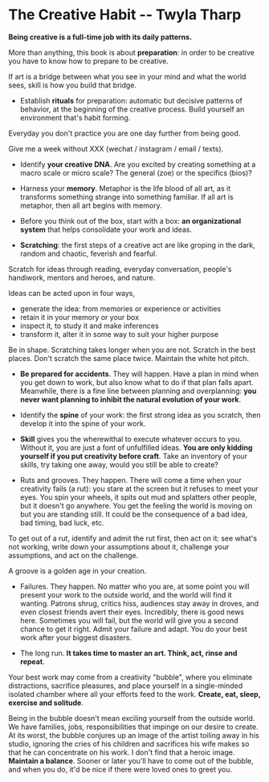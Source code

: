 # The Creative Habit -- Twyla Tharp

**Being creative is a full-time job with its daily patterns.**

More than anything, this book is about **preparation**: in order to be creative you have to know how to prepare to be creative.

If art is a bridge between what you see in your mind and what the world sees, skill is how you build that bridge.

* Establish **rituals** for preparation: automatic but decisive patterns of behavior, at the beginning of the creative process. Build yourself an environment that's habit forming.

Everyday you don't practice you are one day further from being good.

Give me a week without XXX (wechat / instagram / email / texts).

* Identify **your creative DNA**. Are you excited by creating something at a macro scale or micro scale? The general (zoe) or the specifics (bios)?

* Harness your **memory**. Metaphor is the life blood of all art, as it transforms something strange into something familiar. If all art is metaphor, then all art begins with memory.

* Before you think out of the box, start with a box: **an organizational system** that helps consolidate your work and ideas.

* **Scratching**: the first steps of a creative act are like groping in the dark, random and chaotic, feverish and fearful.

Scratch for ideas through reading, everyday conversation, people's handiwork, mentors and heroes, and nature.

Ideas can be acted upon in four ways,
* generate the idea: from memories or experience or activities
* retain it in your memory or your box
* inspect it, to study it and make inferences
* transform it, alter it in some way to suit your higher purpose

Be in shape. Scratching takes longer when you are not.
Scratch in the best places.
Don't scratch the same place twice.
Maintain the white hot pitch.

* **Be prepared for accidents**. They will happen. Have a plan in mind when you get down to work, but also know what to do if that plan falls apart. Meanwhile, there is a fine line between planning and overplanning: **you never want planning to inhibit the natural evolution of your work**.

* Identify the **spine** of your work: the first strong idea as you scratch, then develop it into the spine of your work.

* **Skill** gives you the wherewithal to execute whatever occurs to you. Without it, you are just a font of unfulfilled ideas. **You are only kidding yourself if you put creativity before craft**. Take an inventory of your skills, try taking one away, would you still be able to create?

* Ruts and grooves. They happen. There will come a time when your creativity fails (a rut): you stare at the screen but it refuses to meet your eyes. You spin your wheels, it spits out mud and splatters other people, but it doesn't go anywhere. You get the feeling the world is moving on but you are standing still. It could be the consequence of a bad idea, bad timing, bad luck, etc.

To get out of a rut, identify and admit the rut first, then act on it: see what's not working, write down your assumptions about it, challenge your assumptions, and act on the challenge.

A groove is a golden age in your creation. 

* Failures. They happen. No matter who you are, at some point you will present your work to the outside world, and the world will find it wanting. Patrons shrug, critics hiss, audiences stay away in droves, and even closest friends avert their eyes. Incredibly, there is good news here. Sometimes you will fail, but the world will give you a second chance to get it right.
Admit your failure and adapt. You do your best work after your biggest disasters.

* The long run. **It takes time to master an art. Think, act, rinse and repeat**.

Your best work may come from a creativity "bubble", where you eliminate distractions, sacrifice pleasures, and place yourself in a single-minded isolated chamber where all your efforts feed to the work.
**Create, eat, sleep, exercise and solitude**.

Being in the bubble doesn't mean exciling yourself from the outside world. We have families, jobs, responsibilities that impinge on our desire to create. At its worst, the bubble conjures up an image of the artist toiling away in his studio, ignoring the cries of his children and sacrifices his wife makes so that he can concentrate on his work. I don't find that a heroic image.
**Maintain a balance**. Sooner or later you'll have to come out of the bubble, and when you do, it'd be nice if there were loved ones to greet you.
